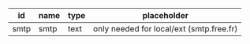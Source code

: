 | id   | name | type     | placeholder                              
|------|------|----------|------------------------------------------
| smtp | smtp | text     | only needed for local/ext (smtp.free.fr) 